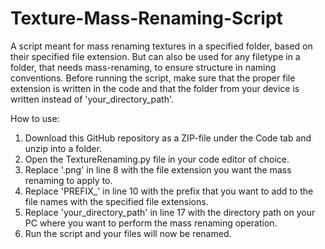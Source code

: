 # Texture-Mass-Renaming-Script
A script meant for mass renaming textures in a specified folder, based on their specified file extension.
But can also be used for any filetype in a folder, that needs mass-renaming, to ensure structure in naming conventions.
Before running the script, make sure that the proper file extension is written in the code and that the folder from your device is written instead of 'your_directory_path'.

How to use:
1. Download this GitHub repository as a ZIP-file under the Code tab and unzip into a folder.
2. Open the TextureRenaming.py file in your code editor of choice.
3. Replace '.png' in line 8 with the file extension you want the mass renaming to apply to.
4. Replace 'PREFIX_' in line 10 with the prefix that you want to add to the file names with the specified file extensions.
5. Replace 'your_directory_path' in line 17 with the directory path on your PC where you want to perform the mass renaming operation.
6. Run the script and your files will now be renamed. 

